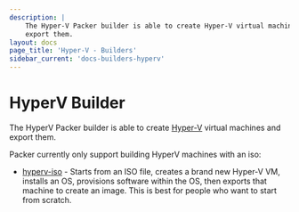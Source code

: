 ```yaml
---
description: |
    The Hyper-V Packer builder is able to create Hyper-V virtual machines and
    export them.
layout: docs
page_title: 'Hyper-V - Builders'
sidebar_current: 'docs-builders-hyperv'
---
```


# HyperV Builder

The HyperV Packer builder is able to create [Hyper-V](https://www.microsoft.com/en-us/server-cloud/solutions/virtualization.aspx)
virtual machines and export them.

Packer currently only support building HyperV machines with an iso:

-   [hyperv-iso](/docs/builders/hyperv-iso.html) - Starts from
    an ISO file, creates a brand new Hyper-V VM, installs an OS,
    provisions software within the OS, then exports that machine to create
    an image. This is best for people who want to start from scratch.
